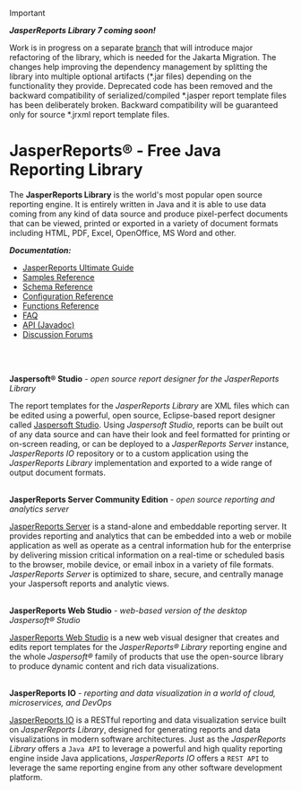 > [!IMPORTANT]
> _**JasperReports Library 7 coming soon!**_
> 
> Work is in progress on a separate [branch](https://github.com/TIBCOSoftware/jasperreports/tree/release-7.0.0) that will introduce
> major refactoring of the library, which is needed for the Jakarta Migration.
> The changes help improving the dependency management by splitting the library into multiple optional artifacts (*.jar files) depending on
> the functionality they provide. Deprecated code has been removed and the backward compatibility of serialized/compiled *.jasper report template
> files has been deliberately broken. Backward compatibility will be guaranteed only for source *.jrxml report template files.

# JasperReports® - Free Java Reporting Library

The **JasperReports Library** is the world's most popular open source reporting engine. 
It is entirely written in Java and it is able to use data coming from any kind of data source and 
produce pixel-perfect documents that can be viewed, printed or exported in a variety of document 
formats including HTML, PDF, Excel, OpenOffice, MS Word and other.

_**Documentation:**_
- [JasperReports Ultimate Guide](https://jasperreports.sourceforge.net/JasperReports-Ultimate-Guide-3.pdf)
- [Samples Reference](https://jasperreports.sourceforge.net/sample.reference.html)
- [Schema Reference](https://jasperreports.sourceforge.net/schema.reference.html)
- [Configuration Reference](https://jasperreports.sourceforge.net/config.reference.html)
- [Functions Reference](https://jasperreports.sourceforge.net/function.reference.html)
- [FAQ](http://community.jaspersoft.com/wiki/jasperreports-library-faqs)
- [API (Javadoc)](https://jasperreports.sourceforge.net/api/index.html)
- [Discussion Forums](https://community.jaspersoft.com/project/jasperreports-library/answers)
<br/>
<br/>

**Jaspersoft® Studio** - *open source report designer for the JasperReports Library*

The report templates for the *JasperReports Library* are XML files which can be edited using a powerful,
open source, Eclipse-based report designer called [Jaspersoft Studio](https://community.jaspersoft.com/project/jaspersoft-studio).
Using *Jaspersoft Studio*, reports can be built out of any data source and can have their look and feel 
formatted for printing or on-screen reading, or can be deployed to a *JasperReports Server* instance, 
*JasperReports IO* repository or to a custom application using the *JasperReports Library* implementation
and exported to a wide range of output document formats.
<br/>
<br/>

**JasperReports Server Community Edition** - *open source reporting and analytics server*

[JasperReports Server](https://community.jaspersoft.com/project/jasperreports-server) is a stand-alone and embeddable 
reporting server. It provides reporting and analytics that can be embedded into a web or mobile application as well as 
operate as a central information hub for the enterprise by delivering mission critical information on a real-time or 
scheduled basis to the browser, mobile device, or email inbox in a variety of file formats. *JasperReports Server* is 
optimized to share, secure, and centrally manage your Jaspersoft reports and analytic views.
<br/>
<br/>

**JasperReports Web Studio** - *web-based version of the desktop Jaspersoft® Studio*

[JasperReports Web Studio](https://www.jaspersoft.com/products/jasperreports-web-studio) is a new web visual designer that 
creates and edits report templates for the *JasperReports® Library* reporting engine and the whole *Jaspersoft®* family of 
products that use the open-source library to produce dynamic content and rich data visualizations.
<br/>
<br/>

**JasperReports IO** - *reporting and data visualization in a world of cloud, microservices, and DevOps*

[JasperReports IO](https://community.jaspersoft.com/project/jasperreports-io) is a RESTful reporting and data 
visualization service built on *JasperReports Library*, designed for generating reports and data visualizations in 
modern software architectures. Just as the *JasperReports Library* offers a `Java API` to leverage a powerful and high 
quality reporting engine inside Java applications, *JasperReports IO* offers a `REST API` to leverage the same reporting 
engine from any other software development platform.
